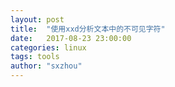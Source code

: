 ```yaml
---
layout: post
title:  "使用xxd分析文本中的不可见字符"
date:   2017-08-23 23:00:00
categories: linux
tags: tools
author: "sxzhou"
---
```

